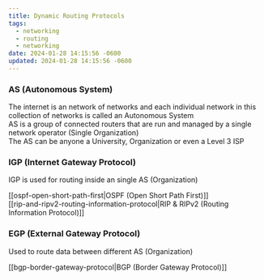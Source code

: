 ```yaml
---
title: Dynamic Routing Protocols
tags:
  - networking
  - routing
  - networking
date: 2024-01-28 14:15:56 -0600
updated: 2024-01-28 14:15:56 -0600
---
```


### AS (Autonomous System)
The internet is an network of networks and each individual network in this collection of networks is called an Autonomous System  
AS is a group of connected routers that are run and managed by a single network operator (Single Organization)  
The AS can be anyone a University, Organization or even a Level 3 ISP

### IGP (Internet Gateway Protocol)
IGP is used for routing inside an single AS (Organization)

[[ospf-open-short-path-first|OSPF (Open Short Path First)]]  
[[rip-and-ripv2-routing-information-protocol|RIP & RIPv2 (Routing Information Protocol)]]

### EGP (External Gateway Protocol)
Used to route data between different AS (Organization)

[[bgp-border-gateway-protocol|BGP (Border Gateway Protocol)]]